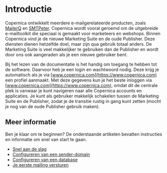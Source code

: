 # Introductie

Copernica ontwikkelt meerdere e-mailgerelateerde producten, 
zoals [MailerQ](https://www.mailerq.com) en [SMTPeter](https://www.smtpeter.com). 
Copernica wordt vooral geroemd om de uitgebreide e-mailtoolkit die speciaal is gemaakt
voor marketeers en webshops. Binnen Copernica vind je de nieuwe Marketing Suite en de 
oude Publisher. Deze diensten dienen hetzelfde doel, maar zijn qua gebruik totaal anders.
De Marketing Suite is veel makkelijker te gebruiken dan de Publisher en wordt door ons
ook aangeraden als je een nieuwe gebruiker bent. 

Bij het lezen van de documentatie is het handig om toegang te hebben tot de software. 
Daarvoor heb je een login en wachtwoord nodig. Deze krijg je automatisch als je via 
[www.copernica.com](https://www.copernica.com) een profiel aanmaakt. Met deze gegevens 
kun je het beste inloggen via [www.copernica.com](https://www.copernica.com), omdat dit 
de centrale plek is vanwaar je kunt navigeren naar alle Copernica accounts en applicaties. 
Je kunt als gebruiker makkelijk schakelen tussen de Marketing Suite en de Publisher, zodat 
je de transitie rustig in gang kunt zetten (mocht je nog van de oude Publisher gebruik maken).


## Meer informatie

Ben je klaar om te beginnen? De onderstaande artikelen bevatten instructies 
en informatie om snel van start te gaan.

* [Snel aan de slag](./quick-start-guide)
* [Configureren van een sender-domain](./quick-sender-domain-guide)
* [Configureren van een database](./quick-database-guide)
* [Je eerste mailing versturen](./quick-mailing-guide)